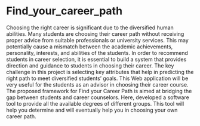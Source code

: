 # Find_your_career_path
Choosing the right career is significant due to the diversified human abilities. Many students are choosing their career path without receiving proper advice from suitable professionals or university services. This may potentially cause a mismatch between the academic achievements, personality, interests, and abilities of the students. In order to recommend students in career selection, it is essential to build a system that provides direction and guidance to students in choosing their career. The key challenge in this project is selecting key attributes that help in predicting the right path to meet diversified students’ goals. This Web application will be very useful for the students as an advisor in choosing their career course. 
The proposed framework for Find your Career Path is aimed at bridging the gap between students and career counselors. Here, developed a software tool to provide all the available degrees of different groups. This tool will help you determine and will eventually help you in choosing your own career path.
